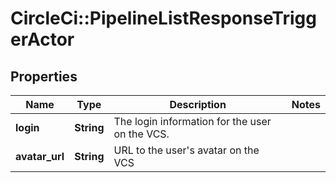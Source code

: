 # CircleCi::PipelineListResponseTriggerActor

## Properties
Name | Type | Description | Notes
------------ | ------------- | ------------- | -------------
**login** | **String** | The login information for the user on the VCS. | 
**avatar_url** | **String** | URL to the user&#x27;s avatar on the VCS | 


